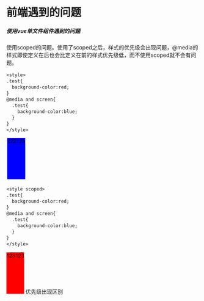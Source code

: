 # 前端遇到的问题
##### 使用vue单文件组件遇到的问题
使用scoped的问题。使用了scoped之后，样式的优先级会出现问题，@media的样式即使定义在后也会比定义在前的样式优先级低，而不使用scoped就不会有问题。
```
<style>
.test{
  background-color:red;
}
@media and screen{
  .test{
    background-color:blue;
  }
}
</style>
```
![image](https://github.com/GREYSEID/issuecollect/blob/main/image/20210629000120%20(1).png)
```
<style scoped>
.test{
  background-color:red;
}
@media and screen{
  .test{
    background-color:blue;
  }
}
</style>
```
![image](https://github.com/GREYSEID/issuecollect/blob/main/image/20210629000120%20(2).png)
优先级出现区别
